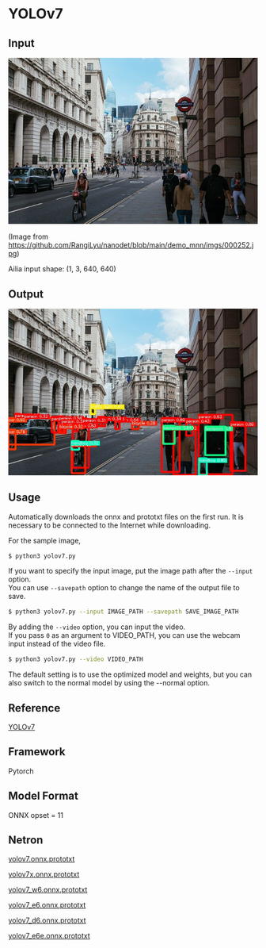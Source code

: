 # YOLOv7

## Input

![Input](input.jpg)

(Image from https://github.com/RangiLyu/nanodet/blob/main/demo_mnn/imgs/000252.jpg)

Ailia input shape: (1, 3, 640, 640)

## Output

![Output](output.jpg)

## Usage

Automatically downloads the onnx and prototxt files on the first run. It is necessary to be connected to the Internet
while downloading.

For the sample image,

``` bash
$ python3 yolov7.py
```

If you want to specify the input image, put the image path after the `--input` option.  
You can use `--savepath` option to change the name of the output file to save.

```bash
$ python3 yolov7.py --input IMAGE_PATH --savepath SAVE_IMAGE_PATH
```

By adding the `--video` option, you can input the video.   
If you pass `0` as an argument to VIDEO_PATH, you can use the webcam input instead of the video file.

```bash
$ python3 yolov7.py --video VIDEO_PATH
```

The default setting is to use the optimized model and weights, but you can also switch to the normal model by using the
--normal option.

## Reference

[YOLOv7](https://github.com/WongKinYiu/yolov7)

## Framework

Pytorch

## Model Format

ONNX opset = 11

## Netron

[yolov7.onnx.prototxt](https://netron.app/?url=https://storage.googleapis.com/ailia-models/yolov7/yolov7.onnx.prototxt)

[yolov7x.onnx.prototxt](https://netron.app/?url=https://storage.googleapis.com/ailia-models/yolov7/yolov7x.onnx.prototxt)

[yolov7_w6.onnx.prototxt](https://netron.app/?url=https://storage.googleapis.com/ailia-models/yolov7/yolov7_w6.onnx.prototxt)

[yolov7_e6.onnx.prototxt](https://netron.app/?url=https://storage.googleapis.com/ailia-models/yolov7/yolov7_e6.onnx.prototxt)

[yolov7_d6.onnx.prototxt](https://netron.app/?url=https://storage.googleapis.com/ailia-models/yolov7/yolov7_d6.onnx.prototxt)

[yolov7_e6e.onnx.prototxt](https://netron.app/?url=https://storage.googleapis.com/ailia-models/yolov7/yolov7_e6e.onnx.prototxt)